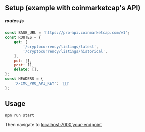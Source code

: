 ## Setup (example with coinmarketcap's API)

##### routes.js
```javascript
const BASE_URL = 'https://pro-api.coinmarketcap.com/v1';
const ROUTES = {
    get: [
        '/cryptocurrency/listings/latest',
        '/cryptocurrency/listings/historical',
    ],
    put: [],
    post: [],
    delete: [],
};
const HEADERS = {
    'X-CMC_PRO_API_KEY': '🖕🏽'
};
```

## Usage
```bash
npm run start
```
Then navigate to [localhost:7000/your-endpoint](http://localhost:7000/your-endpoint)
